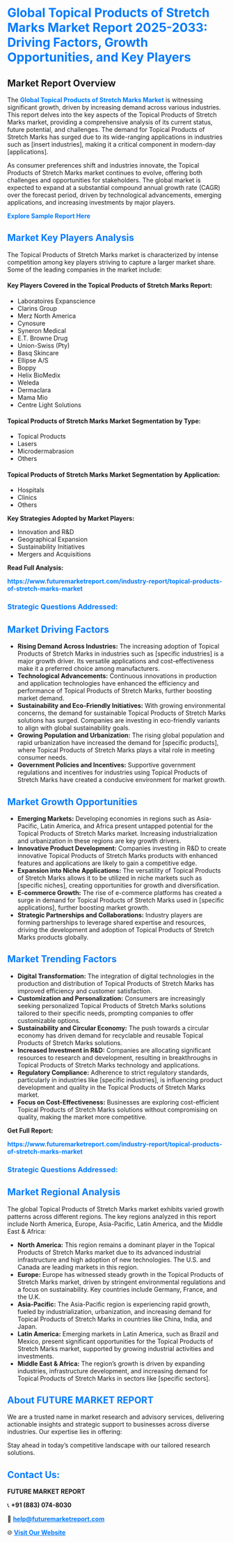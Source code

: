 <h1 style="color: #007BFF;">Global Topical Products of Stretch Marks Market Report 2025-2033: Driving Factors, Growth Opportunities, and Key Players</h1>

<section id="overview">
<h2>Market Report Overview</h2>
<p>The <a href="https://www.futuremarketreport.com/industry-report/topical-products-of-stretch-marks-market" style="color: #007BFF; text-decoration: none;"><strong>Global Topical Products of Stretch Marks Market</strong></a> is witnessing significant growth, driven by increasing demand across various industries. This report delves into the key aspects of the Topical Products of Stretch Marks market, providing a comprehensive analysis of its current status, future potential, and challenges. The demand for Topical Products of Stretch Marks has surged due to its wide-ranging applications in industries such as [insert industries], making it a critical component in modern-day [applications].</p>
<p>As consumer preferences shift and industries innovate, the Topical Products of Stretch Marks market continues to evolve, offering both challenges and opportunities for stakeholders. The global market is expected to expand at a substantial compound annual growth rate (CAGR) over the forecast period, driven by technological advancements, emerging applications, and increasing investments by major players.</p>
</section>

<section id="overview">
<p><a href="https://www.futuremarketreport.com/request-sample/reportId=36255" style="color: #007BFF; text-decoration: none;"><strong>Explore Sample Report Here</strong></a></p>
</section>

<section id="key-players">
<h2 style="color: #007BFF;">Market Key Players Analysis</h2>
<p>The Topical Products of Stretch Marks market is characterized by intense competition among key players striving to capture a larger market share. Some of the leading companies in the market include:</p>
<h4>Key Players Covered in the Topical Products of Stretch Marks Report:</h4>
<ul><li>Laboratoires Expanscience</li><li>Clarins Group</li><li>Merz North America</li><li>Cynosure</li><li>Syneron Medical</li><li>E.T. Browne Drug</li><li>Union-Swiss (Pty)</li><li>Basq Skincare</li><li>Ellipse A/S</li><li>Boppy</li><li>Helix BioMedix</li><li>Weleda</li><li>Dermaclara</li><li>Mama Mio</li><li>Centre Light Solutions</li></ul>
<h4>Topical Products of Stretch Marks Market Segmentation by Type:</h4>
<ul><li>Topical Products</li><li>Lasers</li><li>Microdermabrasion</li><li>Others</li></ul>

<h4>Topical Products of Stretch Marks Market Segmentation by Application:</h4>
<ul><li>Hospitals</li><li>Clinics</li><li>Others</li></ul>
<p><strong>Key Strategies Adopted by Market Players:</strong></p>
<ul>
<li>Innovation and R&D</li>
<li>Geographical Expansion</li>
<li>Sustainability Initiatives</li>
<li>Mergers and Acquisitions</li>
</ul>
</section>

<section>
<p><strong>Read Full Analysis: </strong></p><a href="https://www.futuremarketreport.com/industry-report/topical-products-of-stretch-marks-market" style="color: #007BFF; text-decoration: none;"><strong>https://www.futuremarketreport.com/industry-report/topical-products-of-stretch-marks-market</strong></a>
<h3 style="color: #007BFF;">Strategic Questions Addressed:</h3>
</section>

<section id="driving-factors">
<h2 style="color: #007BFF;">Market Driving Factors</h2>
<ul>
<li><strong>Rising Demand Across Industries:</strong> The increasing adoption of Topical Products of Stretch Marks in industries such as [specific industries] is a major growth driver. Its versatile applications and cost-effectiveness make it a preferred choice among manufacturers.</li>
<li><strong>Technological Advancements:</strong> Continuous innovations in production and application technologies have enhanced the efficiency and performance of Topical Products of Stretch Marks, further boosting market demand.</li>
<li><strong>Sustainability and Eco-Friendly Initiatives:</strong> With growing environmental concerns, the demand for sustainable Topical Products of Stretch Marks solutions has surged. Companies are investing in eco-friendly variants to align with global sustainability goals.</li>
<li><strong>Growing Population and Urbanization:</strong> The rising global population and rapid urbanization have increased the demand for [specific products], where Topical Products of Stretch Marks plays a vital role in meeting consumer needs.</li>
<li><strong>Government Policies and Incentives:</strong> Supportive government regulations and incentives for industries using Topical Products of Stretch Marks have created a conducive environment for market growth.</li>
</ul>
</section>

<section id="growth-opportunities">
<h2 style="color: #007BFF;">Market Growth Opportunities</h2>
<ul>
<li><strong>Emerging Markets:</strong> Developing economies in regions such as Asia-Pacific, Latin America, and Africa present untapped potential for the Topical Products of Stretch Marks market. Increasing industrialization and urbanization in these regions are key growth drivers.</li>
<li><strong>Innovative Product Development:</strong> Companies investing in R&D to create innovative Topical Products of Stretch Marks products with enhanced features and applications are likely to gain a competitive edge.</li>
<li><strong>Expansion into Niche Applications:</strong> The versatility of Topical Products of Stretch Marks allows it to be utilized in niche markets such as [specific niches], creating opportunities for growth and diversification.</li>
<li><strong>E-commerce Growth:</strong> The rise of e-commerce platforms has created a surge in demand for Topical Products of Stretch Marks used in [specific applications], further boosting market growth.</li>
<li><strong>Strategic Partnerships and Collaborations:</strong> Industry players are forming partnerships to leverage shared expertise and resources, driving the development and adoption of Topical Products of Stretch Marks products globally.</li>
</ul>
</section>

<section id="trending-factors">
<h2 style="color: #007BFF;">Market Trending Factors</h2>
<ul>
<li><strong>Digital Transformation:</strong> The integration of digital technologies in the production and distribution of Topical Products of Stretch Marks has improved efficiency and customer satisfaction.</li>
<li><strong>Customization and Personalization:</strong> Consumers are increasingly seeking personalized Topical Products of Stretch Marks solutions tailored to their specific needs, prompting companies to offer customizable options.</li>
<li><strong>Sustainability and Circular Economy:</strong> The push towards a circular economy has driven demand for recyclable and reusable Topical Products of Stretch Marks solutions.</li>
<li><strong>Increased Investment in R&D:</strong> Companies are allocating significant resources to research and development, resulting in breakthroughs in Topical Products of Stretch Marks technology and applications.</li>
<li><strong>Regulatory Compliance:</strong> Adherence to strict regulatory standards, particularly in industries like [specific industries], is influencing product development and quality in the Topical Products of Stretch Marks market.</li>
<li><strong>Focus on Cost-Effectiveness:</strong> Businesses are exploring cost-efficient Topical Products of Stretch Marks solutions without compromising on quality, making the market more competitive.</li>
</ul>
</section>

<section>
<p><strong>Get Full Report: </strong></p><a href="https://www.futuremarketreport.com/industry-report/topical-products-of-stretch-marks-market" style="color: #007BFF; text-decoration: none;"><strong>https://www.futuremarketreport.com/industry-report/topical-products-of-stretch-marks-market</strong></a>
<h3 style="color: #007BFF;">Strategic Questions Addressed:</h3>
</section>


<section id="regional-analysis">
<h2 style="color: #007BFF;">Market Regional Analysis</h2>
<p>The global Topical Products of Stretch Marks market exhibits varied growth patterns across different regions. The key regions analyzed in this report include North America, Europe, Asia-Pacific, Latin America, and the Middle East & Africa:</p>
<ul>
<li><strong>North America:</strong> This region remains a dominant player in the Topical Products of Stretch Marks market due to its advanced industrial infrastructure and high adoption of new technologies. The U.S. and Canada are leading markets in this region.</li>
<li><strong>Europe:</strong> Europe has witnessed steady growth in the Topical Products of Stretch Marks market, driven by stringent environmental regulations and a focus on sustainability. Key countries include Germany, France, and the U.K.</li>
<li><strong>Asia-Pacific:</strong> The Asia-Pacific region is experiencing rapid growth, fueled by industrialization, urbanization, and increasing demand for Topical Products of Stretch Marks in countries like China, India, and Japan.</li>
<li><strong>Latin America:</strong> Emerging markets in Latin America, such as Brazil and Mexico, present significant opportunities for the Topical Products of Stretch Marks market, supported by growing industrial activities and investments.</li>
<li><strong>Middle East & Africa:</strong> The region’s growth is driven by expanding industries, infrastructure development, and increasing demand for Topical Products of Stretch Marks in sectors like [specific sectors].</li>
</ul>
</section>

<footer>
<h2 style="color: #007BFF;">About FUTURE MARKET REPORT</h2>
<p>We are a trusted name in market research and advisory services, delivering actionable insights and strategic support to businesses across diverse industries. Our expertise lies in offering:</p>

<p>Stay ahead in today’s competitive landscape with our tailored research solutions.</p>

<h2 style="color: #007BFF;">Contact Us:</h2>
<p><strong>FUTURE MARKET REPORT</strong></p>
<p>📞 <strong>+91 (883) 074-8030</strong></p>
<p>📧 <strong><a href="mailto:help@futuremarketreport.com" style="color: #007BFF;">help@futuremarketreport.com</a></strong></p>
<p>🌐 <strong><a href="https://www.futuremarketreport.com/" style="color: #007BFF;">Visit Our Website</a></strong></p>
</footer>